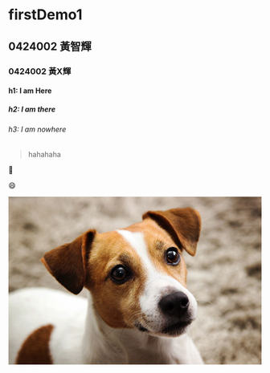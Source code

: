 # firstDemo1
## 0424002 黃智輝
### 0424002 黃X輝
#### h1: I am Here
##### h2: I am there
###### h3: I am nowhere
>  hahahaha



:date:

:smile:

![](dog.jpg)
